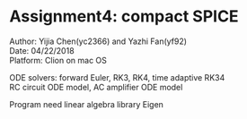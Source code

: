 # Assignment4: compact SPICE <br />
Author: Yijia Chen(yc2366) and Yazhi Fan(yf92) <br />
Date: 04/22/2018 <br />
Platform: Clion on mac OS <br />

ODE solvers: forward Euler, RK3, RK4, time adaptive RK34<br />
RC circuit ODE model, AC amplifier ODE model<br />

Program need linear algebra library Eigen <br />



